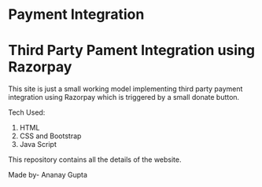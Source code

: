# Payment Integration

# Third Party Pament Integration using Razorpay

This site is just a small working model implementing third party payment integration using Razorpay which is triggered by a small donate button.

Tech Used:
1. HTML
2. CSS and Bootstrap
3. Java Script

This repository contains all the details of the website. 

Made by-
Ananay Gupta
